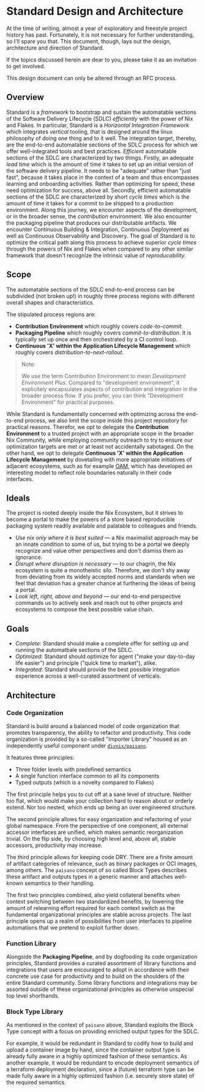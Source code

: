 # Standard Design and Architecture

At the time of writing, almost a year of exploratory and freestyle project history has past.
Fortunately, it is not necessary for further understanding, so I'll spare you that.
This document, though, lays out the design, architecture and direction of Standard.

If the topics discussed herein are dear to you, please take it as an invitation to get involved.

This design document can only be altered through an RFC process.

## Overview

Standard is a _framework_ to bootstrap and sustain the automatable sections of the Software Delivery Lifecycle (SDLC) _efficiently_ with the power of Nix and Flakes.
In particular, Standard is a _Horizontal Integration Framework_ which integrates _vertical_ tooling, that is designed around the linux philosophy of doing one thing and to it well.
The integration target, thereby, are the end-to-end automatable sections of the SDLC process for which we offer well-integrated tools and best practices.
_Efficient_ automatable sections of the SDLC are characterized by two things.
Firstly, an adequate _lead time_ which is the amount of time it takes to set up an initial version of the software delivery pipeline.
It needs to be "adequate" rather than "just fast", because it takes place in the context of a team and thus encompasses learning and onboarding activities.
Rather than optimizing for speed, these need optimization for success, above all.
Secondly, efficient automatable sections of the SDLC are characterized by short _cycle times_ which is the amount of time it takes for a commit to be shipped to a production environment.
Along this journey, we encounter aspects of the development, or in the broader sense, the _contribution_ environment.
We also encounter the packaging pipeline that produces our distributable artifacts.
We encounter Continuous Building & Integration, Continuous Deployment as well as Continuous Observability and Discovery.
The goal of Standard is to optimize the critical path along this process to achieve superior _cycle times_ through the powers of Nix and Flakes when compared to any other similar framework that doesn't recognize the intrinsic value of _reproducability_.

## Scope

The automatable sections of the SDLC end-to-end process can be subdivided (not broken up!) in roughly three process regions with different overall shapes and characteristics.

The stipulated process regions are:

- **Contribution Environment** which roughly covers _code-to-commit_.
- **Packaging Pipeline** which roughly covers _commit-to-distribution_. It is typically set up once and then orchestrated by a CI control loop.
- **Continuous 'X' within the Application Lifecycle Management** which roughly covers _distribution-to-next-rollout_.

> Note:
>
> We use the term Contribution Environment to mean _Development Environment Plus_.
> Compared to "development environment", it explicitely encapsulates aspects of contribution and integration in the broader process flow.
> If you prefer, you can think "Development Environment" for practical purposes.

While Standard is fundamentally concerned with optimizing across the end-to-end process, we also limit the scope inside this project repository for practical reasons.
Therefor, we opt to delegate the **Contribution Environment** to a trusted project with an appropriate scope in the broader Nix Community, while employing community outreach to try to ensure our optimization targets are met or at least not accidentally sabotaged.
On the other hand, we opt to delegate **Continuous 'X' within the Application Lifecycle Management** by dovetailing with more appropriate initiatives of adjacent ecosystems, such as for example [OAM](https://OAM.dev), which has developed an interesting model to reflect role boundaries naturally in their code interfaces.

## Ideals

The project is rooted deeply inside the Nix Ecosystem, but it strives to become a portal to make the powers of a store based reproducible packaging system readily available and palatable to colleagues and friends.

- _Use nix only where it is best suited_ &mdash; a Nix maximalist approach may be an innate condition to some of us, but trying to be a portal we deeply recognize and value other perspectives and don't dismiss them as ignorance.
- _Disrupt where disruption is necessary_ &mdash; to our chagrin, the Nix ecosystem is quite a monotheistic silo. Therefore, we don't shy away from deviating from its widely accepted norms and standards when we feel that deviation has a greater chance at furthering the ideas of being a portal.
- _Look left, right, above and beyond_ &mdash; our end-to-end perspective commands us to actively seek and reach out to other projects and ecosystems to compose the best possible value chain.

## Goals

- _Complete_: Standard should make a complete offer for setting up and running the automatbale sections of the SDLC.
- _Optimized_: Standard should optimize for agent ("make your day-to-day life easier") and principle ("quick time to market"), alike.
- _Integrated_: Standard should provide the best possible integration experience across a well-curated assortment of verticals.

## Architecture

### Code Organization

Standard is build around a balanced model of code organization that promotes transparency, the ability to refactor and productivity.
This code organization is provided by a so-called "Importer Library" housed as an independently useful component under [`divnix/paisano`](https://github.com/divnix/paisano).

It features three principles:

- Three folder levels with predefined semantics
- A single function interface common to all its components
- Typed outputs (which is a novelty compared to Flakes)

The first principle helps you to cut off at a sane level of structure.
Neither too flat, which would make your collection hard to reason about or orderly extend.
Nor too nested, which ends up being an over engineered structure.

The second principle allows for easy organization and refactoring of your global namespace.
From the perspective of one component, all external accessor interfaces are unified, which makes semantic reorganization trivial.
On the flip side, by choosing high level and, above all, stable accessors, productivity may increase.

The third principle allows for keeping code DRY.
There are a finite amount of artifact categories of relevance, such as binary packages or OCI images, among others.
The `paisano` concept of so called Block Types describes these artifact and outputs types in a generic manner and attaches well-known semantics to their handling.

The first two principles combined, also yield collateral benefits when context switching between two standardized benefits, by lowering the amount of relearning effort required for each context switch as the fundamental organizational principles are stable across projects.
The last principle opens up a realm of possibilities from user interfaces to pipeline automations that we pretend to exploit further down.

### Function Library

Alongside the **Packaging Pipeline**, and by dogfooding its code organization principles, Standard provides a curated assortment of library functions and integrations that users are encouraged to adopt in accordance with their concrete use case for productivity and to build on the shoulders of the entire Standard community.
Some library functions and integrations may be assorted outside of these organizational principles as otherwise unspecial top level shorthands.

### Block Type Library

As mentioned in the context of `paisano` above, Standard exploits the Block Type concept with a focus on providing enriched output types for the SDLC.

For example, it would be redundant in Standard to codify how to build and upload a container image by hand, since the container output type is already fully aware in a highly optimized fashion of these semantics.
As another example, it would be redundant to encode deployment semantics of a terraform deployment declaration, since a (future) terraform type can be made fully aware in a highly optimized fashion (i.e. securely store state) of the required semantics.
